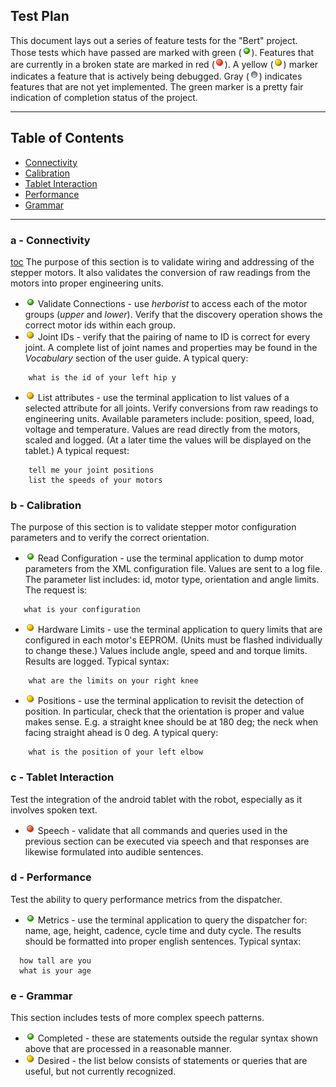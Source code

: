 ## Test Plan

This document lays out a series of feature tests for the "Bert" project. Those tests which have passed are marked with green (![green](/images/ball_green.png)). Features that are currently in a broken state are marked in red (![red](/images/ball_red.png)).  A yellow (![yellow](/images/ball_yellow.png)) marker indicates
a feature that is actively being debugged. Gray (![gray](/images/ball_gray.png)) indicates features that are not yet implemented. The green marker is a pretty fair indication of completion status of the project.


***************************************************************
## Table of Contents <a id="table-of-contents"></a>
  * [Connectivity](#connectivity)
  * [Calibration](#calibration)
  * [Tablet Interaction](#tablet)
  * [Performance](#performance)
  * [Grammar](#grammar)

*********************************************************
### a - Connectivity <a id="connectivity"></a>
[toc](#table-of-contents)
The purpose of this section is to validate wiring and addressing of the stepper motors.
It also validates the conversion of raw readings from the motors into proper engineering
units.
* ![green](/images/ball_green.png) Validate Connections  - use *herborist* to access each of the motor groups (*upper* and *lower*). Verify that the discovery operation shows the correct motor ids within each group.
* ![yellow](/images/ball_yellow.png) Joint IDs - verify that the pairing of name to ID
is correct for every joint. A complete list of joint names and properties may be found
in the *Vocabulary* section of the user guide. A typical query:
```
    what is the id of your left hip y
```
* ![yellow](/images/ball_yellow.png) List attributes - use the terminal application to list
values of a selected attribute for all joints. Verify conversions from raw readings
to engineering units. Available
 parameters include: position, speed, load, voltage and temperature. Values are read directly
from the motors, scaled and logged.
(At a later time the values will be displayed on the tablet.) A typical request:
```
    tell me your joint positions
    list the speeds of your motors
```

### b - Calibration <a id="calibration"></a>
The purpose of this section is to validate stepper motor configuration parameters
and to verify the correct orientation.

* ![green](/images/ball_green.png) Read Configuration - use the terminal application to
dump motor parameters from the XML configuration file. Values are sent to a log file.
The parameter list includes: id, motor type, orientation and angle limits. The request is:
```
   what is your configuration
```
* ![yellow](/images/ball_yellow.png) Hardware Limits - use the terminal application to query limits
that are configured in each motor's EEPROM. (Units must be flashed individually to change these.)
Values include angle, speed and and torque limits. Results are logged.
Typical syntax:
```
    what are the limits on your right knee
```
* ![yellow](/images/ball_yellow.png) Positions - use the terminal application to
revisit the detection of position. In particular, check that the orientation is
proper and value makes sense. E.g. a straight knee should be at 180 deg; the neck
when facing straight ahead is 0 deg. A typical query:
```
    what is the position of your left elbow
```

### c - Tablet Interaction <a id="tablet"></a>
Test the integration of the android tablet with the robot, especially as it involves
spoken text.
* ![red](/images/ball_red.png) Speech - validate that all commands and queries
used in the previous section can be executed via speech and that responses are
likewise formulated into audible sentences.

### d - Performance <a id="performance"></a>
Test the ability to query performance metrics from the dispatcher.
* ![green](/images/ball_green.png) Metrics - use the terminal application to query
the dispatcher for: name, age, height, cadence, cycle time and duty cycle. The results
should be formatted into proper english sentences. Typical syntax:
```
  how tall are you
  what is your age
```

### e - Grammar <a id="grammar"></a>
This section includes tests of more complex speech patterns.
* ![green](/images/ball_green.png) Completed  - these are statements outside the regular
syntax shown above that are processed in a reasonable manner.
* ![yellow](/images/ball_yellow.png) Desired  - the list below consists of statements or queries
that are useful, but not currently recognized.
